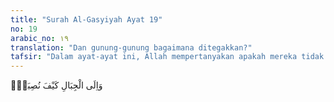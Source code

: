 ```yaml
---
title: "Surah Al-Gasyiyah Ayat 19"
no: 19
arabic_no: ١٩
translation: "Dan gunung-gunung bagaimana ditegakkan?"
tafsir: "Dalam ayat-ayat ini, Allah mempertanyakan apakah mereka tidak memperhatikan bagaimana unta, yang ada di depan mata mereka dan dipergunakan setiap waktu, diciptakan. Bagaimana pula langit yang berada di tempat yang tinggi tanpa tiang; bagaimana gunung-gunung dipancangkan dengan kukuh, tidak bergoyang dan dijadikan petunjuk bagi orang yang dalam perjalanan. Di atasnya terdapat danau dan mata air yang dapat dipergunakan untuk keperluan manusia, mengairi tumbuh-tumbuhan, dan memberi minum binatang ternak. Bagaimana pula bumi dihamparkan sebagai tempat tinggal bagi manusia.\n\nApabila mereka telah memperhatikan semua itu dengan seksama, tentu mereka akan mengakui bahwa penciptanya dapat membangkitkan manusia kembali pada hari Kiamat."
---
```

وَاِلَى الْجِبَالِ كَيْفَ نُصِبَتْۗ